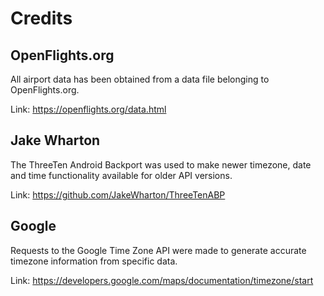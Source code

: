 # Credits
## OpenFlights.org
All airport data has been obtained from a data file belonging to OpenFlights.org.

Link: https://openflights.org/data.html
## Jake Wharton
The ThreeTen Android Backport was used to make newer timezone, date and time functionality available for older API versions.

Link: https://github.com/JakeWharton/ThreeTenABP
## Google
Requests to the Google Time Zone API were made to generate accurate timezone information from specific data.

Link: https://developers.google.com/maps/documentation/timezone/start
